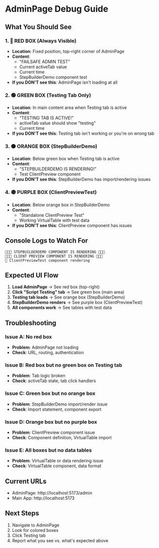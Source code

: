 # AdminPage Debug Guide

## What You Should See

### 1. **🔴 RED BOX (Always Visible)**
- **Location**: Fixed position, top-right corner of AdminPage
- **Content**: 
  - "FAILSAFE ADMIN TEST"
  - Current activeTab value
  - Current time
  - StepBuilderDemo component test
- **If you DON'T see this**: AdminPage isn't loading at all

### 2. **🟢 GREEN BOX (Testing Tab Only)**
- **Location**: In main content area when Testing tab is active
- **Content**: 
  - "TESTING TAB IS ACTIVE!"
  - activeTab value should show "testing"
  - Current time
- **If you DON'T see this**: Testing tab isn't working or you're on wrong tab

### 3. **🟠 ORANGE BOX (StepBuilderDemo)**
- **Location**: Below green box when Testing tab is active
- **Content**: 
  - "STEPBUILDERDEMO IS RENDERING!"
  - Test ClientPreview component
- **If you DON'T see this**: StepBuilderDemo has import/rendering issues

### 4. **🟣 PURPLE BOX (ClientPreviewTest)**
- **Location**: Below orange box in StepBuilderDemo
- **Content**: 
  - "Standalone ClientPreview Test"
  - Working VirtualTable with test data
- **If you DON'T see this**: ClientPreview component has issues

## Console Logs to Watch For

```
🚨🚨🚨 STEPBUILDERDEMO COMPONENT IS RENDERING 🚨🚨🚨
🚨🚨🚨 CLIENT PREVIEW COMPONENT IS RENDERING 🚨🚨🚨
🚨 ClientPreviewTest component rendering
```

## Expected UI Flow

1. **Load AdminPage** → See red box (top-right)
2. **Click "Script Testing" tab** → See green box (main area)
3. **Testing tab loads** → See orange box (StepBuilderDemo)
4. **StepBuilderDemo renders** → See purple box (ClientPreviewTest)
5. **All components work** → See tables with test data

## Troubleshooting

### Issue A: No red box
- **Problem**: AdminPage not loading
- **Check**: URL, routing, authentication

### Issue B: Red box but no green box on Testing tab
- **Problem**: Tab logic broken
- **Check**: activeTab state, tab click handlers

### Issue C: Green box but no orange box
- **Problem**: StepBuilderDemo import/render issue
- **Check**: Import statement, component export

### Issue D: Orange box but no purple box
- **Problem**: ClientPreview component issue
- **Check**: Component definition, VirtualTable import

### Issue E: All boxes but no data tables
- **Problem**: VirtualTable or data rendering issue
- **Check**: VirtualTable component, data format

## Current URLs
- AdminPage: http://localhost:5173/admin
- Main App: http://localhost:5173

## Next Steps
1. Navigate to AdminPage
2. Look for colored boxes
3. Click Testing tab
4. Report what you see vs. what's expected above